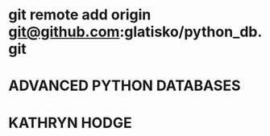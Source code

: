# git remote add origin git@github.com:glatisko/python_db.git

# ADVANCED PYTHON DATABASES
# KATHRYN HODGE


